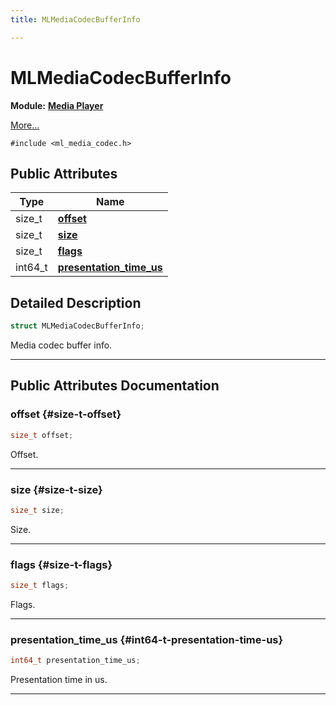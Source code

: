 ```yaml
---
title: MLMediaCodecBufferInfo

---
```


# MLMediaCodecBufferInfo

**Module:** **[Media Player](/versioned_docs/version-03-Jan-2023/api-ref/api/Modules/group___media_player/group___media_player.md)**



 [More...](#detailed-description)


`#include <ml_media_codec.h>`

## Public Attributes

| Type           | Name           |
| -------------- | -------------- |
| size_t | **[offset](/versioned_docs/version-03-Jan-2023/api-ref/api/Modules/group___media_player/struct_m_l_media_codec_buffer_info.md#size-t-offset)**  |
| size_t | **[size](/versioned_docs/version-03-Jan-2023/api-ref/api/Modules/group___media_player/struct_m_l_media_codec_buffer_info.md#size-t-size)**  |
| size_t | **[flags](/versioned_docs/version-03-Jan-2023/api-ref/api/Modules/group___media_player/struct_m_l_media_codec_buffer_info.md#size-t-flags)**  |
| int64_t | **[presentation_time_us](/versioned_docs/version-03-Jan-2023/api-ref/api/Modules/group___media_player/struct_m_l_media_codec_buffer_info.md#int64-t-presentation-time-us)**  |

## Detailed Description

```cpp
struct MLMediaCodecBufferInfo;
```


Media codec buffer info. 





-----------
## Public Attributes Documentation

### offset {#size-t-offset}

```cpp
size_t offset;
```


Offset. 





-----------

### size {#size-t-size}

```cpp
size_t size;
```


Size. 





-----------

### flags {#size-t-flags}

```cpp
size_t flags;
```


Flags. 





-----------

### presentation_time_us {#int64-t-presentation-time-us}

```cpp
int64_t presentation_time_us;
```


Presentation time in us. 





-----------

